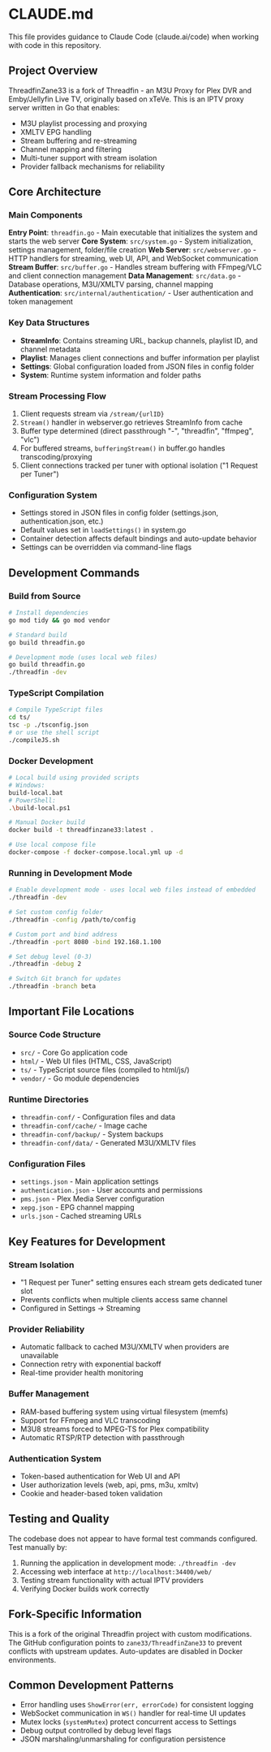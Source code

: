# CLAUDE.md

This file provides guidance to Claude Code (claude.ai/code) when working with code in this repository.

## Project Overview

ThreadfinZane33 is a fork of Threadfin - an M3U Proxy for Plex DVR and Emby/Jellyfin Live TV, originally based on xTeVe. This is an IPTV proxy server written in Go that enables:

- M3U playlist processing and proxying
- XMLTV EPG handling
- Stream buffering and re-streaming 
- Channel mapping and filtering
- Multi-tuner support with stream isolation
- Provider fallback mechanisms for reliability

## Core Architecture

### Main Components

**Entry Point**: `threadfin.go` - Main executable that initializes the system and starts the web server
**Core System**: `src/system.go` - System initialization, settings management, folder/file creation
**Web Server**: `src/webserver.go` - HTTP handlers for streaming, web UI, API, and WebSocket communication
**Stream Buffer**: `src/buffer.go` - Handles stream buffering with FFmpeg/VLC and client connection management
**Data Management**: `src/data.go` - Database operations, M3U/XMLTV parsing, channel mapping
**Authentication**: `src/internal/authentication/` - User authentication and token management

### Key Data Structures

- **StreamInfo**: Contains streaming URL, backup channels, playlist ID, and channel metadata
- **Playlist**: Manages client connections and buffer information per playlist
- **Settings**: Global configuration loaded from JSON files in config folder
- **System**: Runtime system information and folder paths

### Stream Processing Flow

1. Client requests stream via `/stream/{urlID}`
2. `Stream()` handler in webserver.go retrieves StreamInfo from cache
3. Buffer type determined (direct passthrough "-", "threadfin", "ffmpeg", "vlc")
4. For buffered streams, `bufferingStream()` in buffer.go handles transcoding/proxying
5. Client connections tracked per tuner with optional isolation ("1 Request per Tuner")

### Configuration System

- Settings stored in JSON files in config folder (settings.json, authentication.json, etc.)
- Default values set in `loadSettings()` in system.go
- Container detection affects default bindings and auto-update behavior
- Settings can be overridden via command-line flags

## Development Commands

### Build from Source
```bash
# Install dependencies
go mod tidy && go mod vendor

# Standard build
go build threadfin.go

# Development mode (uses local web files)
go build threadfin.go
./threadfin -dev
```

### TypeScript Compilation
```bash
# Compile TypeScript files
cd ts/
tsc -p ./tsconfig.json
# or use the shell script
./compileJS.sh
```

### Docker Development
```bash
# Local build using provided scripts
# Windows:
build-local.bat
# PowerShell:
.\build-local.ps1

# Manual Docker build
docker build -t threadfinzane33:latest .

# Use local compose file
docker-compose -f docker-compose.local.yml up -d
```

### Running in Development Mode
```bash
# Enable development mode - uses local web files instead of embedded
./threadfin -dev

# Set custom config folder
./threadfin -config /path/to/config

# Custom port and bind address  
./threadfin -port 8080 -bind 192.168.1.100

# Set debug level (0-3)
./threadfin -debug 2

# Switch Git branch for updates
./threadfin -branch beta
```

## Important File Locations

### Source Code Structure
- `src/` - Core Go application code
- `html/` - Web UI files (HTML, CSS, JavaScript)
- `ts/` - TypeScript source files (compiled to html/js/)
- `vendor/` - Go module dependencies

### Runtime Directories  
- `threadfin-conf/` - Configuration files and data
- `threadfin-conf/cache/` - Image cache
- `threadfin-conf/backup/` - System backups
- `threadfin-conf/data/` - Generated M3U/XMLTV files

### Configuration Files
- `settings.json` - Main application settings
- `authentication.json` - User accounts and permissions  
- `pms.json` - Plex Media Server configuration
- `xepg.json` - EPG channel mapping
- `urls.json` - Cached streaming URLs

## Key Features for Development

### Stream Isolation
- "1 Request per Tuner" setting ensures each stream gets dedicated tuner slot
- Prevents conflicts when multiple clients access same channel
- Configured in Settings → Streaming

### Provider Reliability
- Automatic fallback to cached M3U/XMLTV when providers are unavailable
- Connection retry with exponential backoff
- Real-time provider health monitoring

### Buffer Management  
- RAM-based buffering system using virtual filesystem (memfs)
- Support for FFmpeg and VLC transcoding
- M3U8 streams forced to MPEG-TS for Plex compatibility
- Automatic RTSP/RTP detection with passthrough

### Authentication System
- Token-based authentication for Web UI and API
- User authorization levels (web, api, pms, m3u, xmltv)
- Cookie and header-based token validation

## Testing and Quality

The codebase does not appear to have formal test commands configured. Test manually by:

1. Running the application in development mode: `./threadfin -dev`
2. Accessing web interface at `http://localhost:34400/web/`
3. Testing stream functionality with actual IPTV providers
4. Verifying Docker builds work correctly

## Fork-Specific Information

This is a fork of the original Threadfin project with custom modifications. The GitHub configuration points to `zane33/ThreadfinZane33` to prevent conflicts with upstream updates. Auto-updates are disabled in Docker environments.

## Common Development Patterns

- Error handling uses `ShowError(err, errorCode)` for consistent logging
- WebSocket communication in `WS()` handler for real-time UI updates  
- Mutex locks (`systemMutex`) protect concurrent access to Settings
- Debug output controlled by debug level flags
- JSON marshaling/unmarshaling for configuration persistence